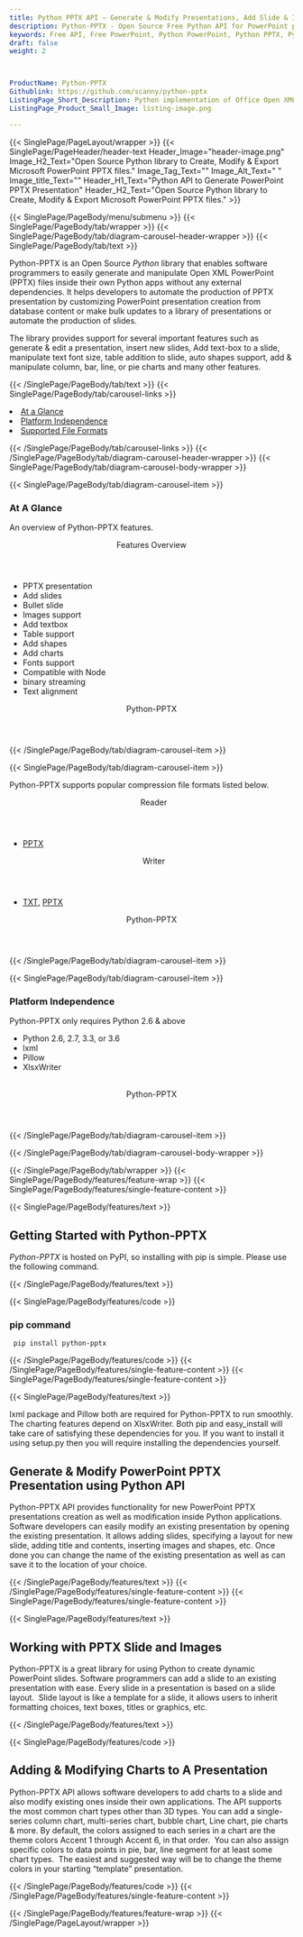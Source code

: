 ```yaml
---
title: Python PPTX API – Generate & Modify Presentations, Add Slide & Images
description: Python-PPTX - Open Source Free Python API for PowerPoint presentations. Developers can generate, modify & convert PPTX presentation or add slides & charts to it.
keywords: Free API, Free PowerPoint, Python PowerPoint, Python PPTX, Python office API, Python office 2007, Python PPTX API, Python presentation, generate PPTX file, add charts to PPTX, create PPTX slide, Python PowerPoint library, modify PPTX files, add image to presentation, Open Source Python Libraries
draft: false
weight: 2



ProductName: Python-PPTX
Githublink: https://github.com/scanny/python-pptx
ListingPage_Short_Description: Python implementation of Office Open XML PPTX File Format. It allows developers to create, edit & convert Microsoft PowerPoint Presentations.
ListingPage_Product_Small_Image: listing-image.png 

---
```


{{< SinglePage/PageLayout/wrapper >}}
{{< SinglePage/PageHeader/header-text
Header_Image="header-image.png"
Image_H2_Text="Open Source Python library to Create, Modify & Export Microsoft PowerPoint PPTX files."
Image_Tag_Text=""
Image_Alt_Text=" "
Image_title_Text=""
Header_H1_Text="Python API to Generate PowerPoint PPTX Presentation"
Header_H2_Text="Open Source Python library to Create, Modify & Export Microsoft PowerPoint PPTX files." >}}

{{< SinglePage/PageBody/menu/submenu >}}
{{< SinglePage/PageBody/tab/wrapper >}}
{{< SinglePage/PageBody/tab/diagram-carousel-header-wrapper >}}
{{< SinglePage/PageBody/tab/text >}}



<p>Python-PPTX is an Open Source <em>Python</em> library that enables software programmers to easily generate and manipulate Open XML PowerPoint (PPTX) files inside their own Python apps without any external dependencies. It helps developers to automate the production of PPTX presentation by customizing PowerPoint presentation creation from database content or make bulk updates to a library of presentations or automate the production of slides.</p>
<p>The library provides support for several important features such as generate & edit a presentation, insert new slides, Add text-box to a slide, manipulate text font size, table addition to slide, auto shapes support, add & manipulate column, bar, line, or pie charts and many other features.</p>

{{< /SinglePage/PageBody/tab/text >}}
{{< SinglePage/PageBody/tab/carousel-links >}}

<li data-target="#diagramcarousel" data-slide-to="0"><a href="#">At a Glance</a></li>
<li data-target="#diagramcarousel" data-slide-to="2"><a href="#">Platform Independence</a></li>
<li data-target="#diagramcarousel" data-slide-to="1"><a class="activetab" href="#">Supported File Formats</a></li>


{{< /SinglePage/PageBody/tab/carousel-links >}}
{{< /SinglePage/PageBody/tab/diagram-carousel-header-wrapper >}}
{{< SinglePage/PageBody/tab/diagram-carousel-body-wrapper >}}

{{< SinglePage/PageBody/tab/diagram-carousel-item >}}
<h3>At A Glance</h3>
<p>An overview of Python-PPTX features.</p>
<div class="diagram1 d1-poi">
<div class="d1-row">
<div class="d1-col d1-left"><header>Features Overview</header>
<ul>
<li>PPTX presentation</li>
<li>Add slides</li>
<li>Bullet slide</li>
<li>Images support</li>
<li>Add textbox</li>
<li>Table support</li>
<li>Add shapes</li>
<li>Add charts</li>
<li>Fonts support</li>
<li>Compatible with Node</li>
<li>binary streaming</li>
<li>Text alignment</li>
</ul>
</div>
<!--/left--></div>
<div class="d1-logo" style="border: none;"><!--<img src='listing-image.png' alt="Compression APIs for .NET" />--><header>Python-PPTX</header><footer><small></small></footer></div>
<!--/logo--></div>
<!--/diagram1-->
{{< /SinglePage/PageBody/tab/diagram-carousel-item >}}

{{< SinglePage/PageBody/tab/diagram-carousel-item >}}
<p>Python-PPTX supports popular compression file formats listed below.</p>
<div class="diagram1 d2  d1-poi">
<div class="d1-row">
<div class="d1-col d1-left"><header><i class="fa fa-arrows-v "> </i> Reader</header>
<ul>
<li><a href="https://docs.fileformat.com/presentation/pptx/">PPTX</a></li>
</ul>
</div>
<!--/left-->
<div class="d1-col d1-right"><header><i class="fa  fa-long-arrow-down"> </i> Writer</header>
<ul>
<li><a href="https://docs.fileformat.com/word-processing/txt/">TXT</a><a href="https://docs.fileformat.com/presentation/pptx/">,</a> <a href="https://docs.fileformat.com/presentation/pptx/">PPTX</a></li>
</ul>
</div>
<!--/right--></div>
<!--/row-->
<div class="d1-logo" style="border: none;"><!--<img src='listing-image.png' alt="Compression APIs for .NET" />--><header>Python-PPTX</header><footer><small></small></footer></div>
<!--/logo--></div>
<!--/diagram2-->
{{< /SinglePage/PageBody/tab/diagram-carousel-item >}}

{{< SinglePage/PageBody/tab/diagram-carousel-item >}}
<h3>Platform Independence</h3>
<p>Python-PPTX only requires Python 2.6 & above</p>
<div class="diagram1 d1-poi">
<div class="d1-row">
<div class="d1-col d1-left">
<ul>
<li>Python 2.6, 2.7, 3.3, or 3.6</li>
<li>lxml</li>
<li>Pillow</li>
<li>XlsxWriter</li>
</ul>
</div>
<!--/left-->
<div class="d1-col d1-right"> </div>
<!--/right--></div>
<!--/row-->
<div class="d1-logo" style="border: none;"><!--<img src='listing-image.png' alt="Compression APIs for .NET" />--><header>Python-PPTX</header><footer><small></small></footer></div>
<!--/logo--></div>
<!--/diagram2 -->
{{< /SinglePage/PageBody/tab/diagram-carousel-item >}}

{{< /SinglePage/PageBody/tab/diagram-carousel-body-wrapper >}}

{{< /SinglePage/PageBody/tab/wrapper >}}
{{< SinglePage/PageBody/features/feature-wrap >}}
{{< SinglePage/PageBody/features/single-feature-content >}}

{{< SinglePage/PageBody/features/text >}}
<h2 class="h2title">Getting Started with Python-PPTX</h2>
<p><em>Python-PPTX</em> is hosted on PyPI, so installing with pip is simple. Please use the following command.</p>
{{< /SinglePage/PageBody/features/text >}}

{{< SinglePage/PageBody/features/code >}}
<h3>pip command</h3>
<pre><code class="html"> pip install python-pptx  </code></pre>


{{< /SinglePage/PageBody/features/code >}}
{{< /SinglePage/PageBody/features/single-feature-content >}}
{{< SinglePage/PageBody/features/single-feature-content >}}

{{< SinglePage/PageBody/features/text >}}
<p>lxml package and Pillow both are required for Python-PPTX to run smoothly. The charting features depend on XlsxWriter. Both pip and easy_install will take care of satisfying these dependencies for you. If you want to install it using setup.py then you will require installing the dependencies yourself.<code class="html"><br></code></p>
<h2 class="h2title">Generate & Modify PowerPoint PPTX Presentation using Python API</h2>
<p>Python-PPTX API provides functionality for new PowerPoint PPTX presentations creation as well as modification inside Python applications. Software developers can easily modify an existing presentation by opening the existing presentation. It allows adding slides, specifying a layout for new slide, adding title and contents, inserting images and shapes, etc. Once done you can change the name of the existing presentation as well as can save it to the location of your choice.</p>

{{< /SinglePage/PageBody/features/text >}}
{{< /SinglePage/PageBody/features/single-feature-content >}}
{{< SinglePage/PageBody/features/single-feature-content >}}

{{< SinglePage/PageBody/features/text >}}
<h2 class="h2title">Working with PPTX Slide and Images</h2>
<p>Python-PPTX is a great library for using Python to create dynamic PowerPoint slides. Software programmers can add a slide to an existing presentation with ease. Every slide in a presentation is based on a slide layout.  Slide layout is like a template for a slide, it allows users to inherit formatting choices, text boxes, titles or graphics, etc.</p>
{{< /SinglePage/PageBody/features/text >}}

{{< SinglePage/PageBody/features/code >}}
<h2 class="h2title">Adding & Modifying Charts to A Presentation</h2>
<p>Python-PPTX API allows software developers to add charts to a slide and also modify existing ones inside their own applications. The API supports the most common chart types other than 3D types. You can add a single-series column chart, multi-series chart, bubble chart, Line chart, pie charts & more. By default, the colors assigned to each series in a chart are the theme colors Accent 1 through Accent 6, in that order.  You can also assign specific colors to data points in pie, bar, line segment for at least some chart types.  The easiest and suggested way will be to change the theme colors in your starting “template” presentation.</p>


{{< /SinglePage/PageBody/features/code >}}
{{< /SinglePage/PageBody/features/single-feature-content >}}

{{< /SinglePage/PageBody/features/feature-wrap >}}
{{< /SinglePage/PageLayout/wrapper >}}